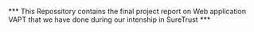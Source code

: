 *** This Repossitory contains the final project report on Web application VAPT that we have done during our intenship in SureTrust ***
